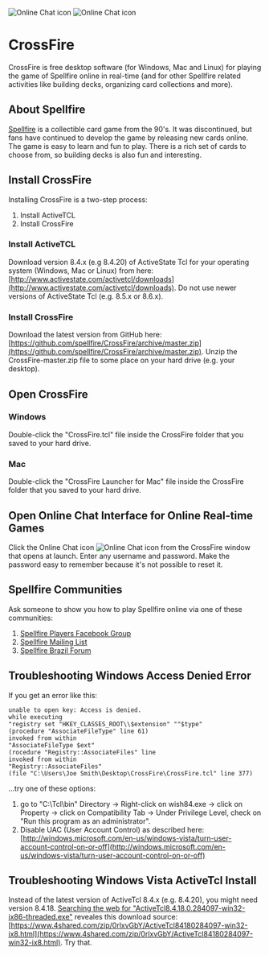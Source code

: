 ﻿![Online Chat icon](https://raw.github.com/spellfire/CrossFire/master/Graphics/Cards/1st/456.jpg) ![Online Chat icon](https://raw.github.com/spellfire/CrossFire/master/Graphics/Cards/1st/442.jpg)

# CrossFire
CrossFire is free desktop software (for Windows, Mac and Linux) for playing the game of Spellfire online in real-time (and for other Spellfire related activities like building decks, organizing card collections and more).

## About Spellfire
[Spellfire](http://en.wikipedia.org/wiki/Spellfire) is a collectible card game from the 90's. It was discontinued, but fans have continued to develop the game by releasing new cards online. The game is easy to learn and fun to play. There is a rich set of cards to choose from, so building decks is also fun and interesting.

## Install CrossFire
Installing CrossFire is a two-step process:

1. Install ActiveTCL
2. Install CrossFire

### Install ActiveTCL
Download version 8.4.x (e.g 8.4.20) of ActiveState Tcl for your operating system (Windows, Mac or Linux) from here: [http://www.activestate.com/activetcl/downloads](http://www.activestate.com/activetcl/downloads). Do not use newer versions of ActiveState Tcl (e.g. 8.5.x or 8.6.x).

### Install CrossFire
Download the latest version from GitHub here: [https://github.com/spellfire/CrossFire/archive/master.zip](https://github.com/spellfire/CrossFire/archive/master.zip). Unzip the CrossFire-master.zip file to some place on your hard drive (e.g. your desktop).

## Open CrossFire

### Windows
Double-click the "CrossFire.tcl" file inside the CrossFire folder that you saved to your hard drive.

### Mac
Double-click the "CrossFire Launcher for Mac" file inside the CrossFire folder that you saved to your hard drive.

## Open Online Chat Interface for Online Real-time Games

Click the Online Chat icon ![Online Chat icon](https://raw.github.com/spellfire/CrossFire/master/Graphics/XFire/chatRoom.gif) from the CrossFire window that opens at launch. Enter any username and password. Make the password easy to remember because it's not possible to reset it.

## Spellfire Communities
Ask someone to show you how to play Spellfire online via one of these communities:

1. [Spellfire Players Facebook Group](https://www.facebook.com/groups/2375681829/)
2. [Spellfire Mailing List](http://spellfire.net/mlist.shtml)
3. [Spellfire Brazil Forum](http://forum.spellfire.org/)

## Troubleshooting Windows Access Denied Error
If you get an error like this:

    unable to open key: Access is denied.
    while executing
    "registry set "HKEY_CLASSES_ROOT\\$extension" ""$type"
    (procedure "AssociateFileType" line 61)
    invoked from within
    "AssociateFileType $ext"
    (rocedure "Registry::AssociateFiles" line 
    invoked from within
    "Registry::AssociateFiles"
    (file "C:\Users\Joe Smith\Desktop\CrossFire\CrossFire.tcl" line 377)

...try one of these options:

1. go to "C:\Tcl\bin" Directory -> Right-click on wish84.exe -> click on Property -> click on Compatibility Tab -> Under Privilege Level, check on "Run this program as an administrator".
2. Disable UAC (User Account Control) as described here: [http://windows.microsoft.com/en-us/windows-vista/turn-user-account-control-on-or-off](http://windows.microsoft.com/en-us/windows-vista/turn-user-account-control-on-or-off)

## Troubleshooting Windows Vista ActiveTcl Install
Instead of the latest version of ActiveTcl 8.4.x (e.g. 8.4.20), you might need version 8.4.18. [Searching the web for "ActiveTcl8.4.18.0.284097-win32-ix86-threaded.exe"](https://duckduckgo.com/?q=%22ActiveTcl8.4.18.0.284097-win32-ix86-threaded.exe%22) reveales this download source: [https://www.4shared.com/zip/0rlxvGbY/ActiveTcl84180284097-win32-ix8.html](https://www.4shared.com/zip/0rlxvGbY/ActiveTcl84180284097-win32-ix8.html). Try that.